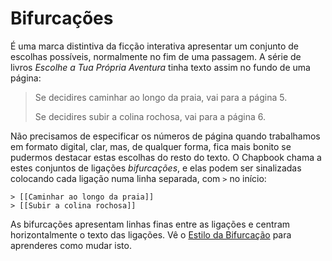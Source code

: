 # Bifurcações

É uma marca distintiva da ficção interativa apresentar um conjunto de escolhas possíveis, normalmente no fim de uma passagem. A série de livros _Escolhe a Tua Própria Aventura_ tinha texto assim no fundo de uma página:

> Se decidires caminhar ao longo da praia, vai para a página 5.
>
> Se decidires subir a colina rochosa, vai para a página 6.

Não precisamos de especificar os números de página quando trabalhamos em formato digital, clar, mas, de qualquer forma, fica mais bonito se pudermos destacar estas escolhas do resto do texto. O Chapbook chama a estes conjuntos de ligações _bifurcações_, e elas podem ser sinalizadas colocando cada ligação numa linha separada, com `>` no início:

```
> [[Caminhar ao longo da praia]]
> [[Subir a colina rochosa]]
```

As bifurcações apresentam linhas finas entre as ligações e centram horizontalmente o texto das ligações. Vê o [Estilo da Bifurcação][fork-style] para aprenderes como mudar isto.


[fork-style]: ../customization/fork-style.md
